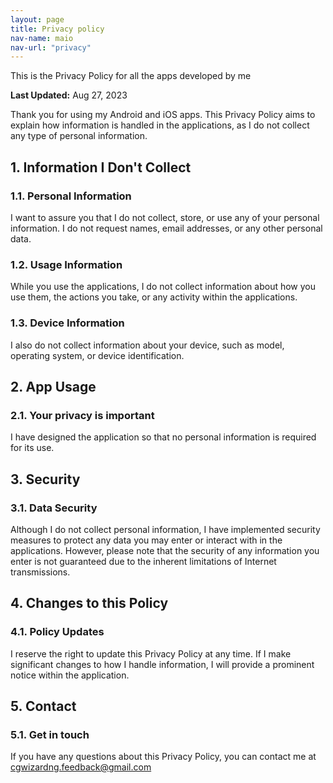 ```yaml
---
layout: page
title: Privacy policy
nav-name: maio
nav-url: "privacy"
---
```


This is the Privacy Policy for all the apps developed by me

**Last Updated:** Aug 27, 2023

Thank you for using my Android and iOS apps. This Privacy Policy aims to explain how information is handled in the applications, as I do not collect any type of personal information.

## 1. Information I Don't Collect

### 1.1. Personal Information
I want to assure you that I do not collect, store, or use any of your personal information. I do not request names, email addresses, or any other personal data.

### 1.2. Usage Information
While you use the applications, I do not collect information about how you use them, the actions you take, or any activity within the applications.

### 1.3. Device Information
I also do not collect information about your device, such as model, operating system, or device identification.

## 2. App Usage

### 2.1. Your privacy is important
I have designed the application so that no personal information is required for its use.

## 3. Security

### 3.1. Data Security
Although I do not collect personal information, I have implemented security measures to protect any data you may enter or interact with in the applications. However, please note that the security of any information you enter is not guaranteed due to the inherent limitations of Internet transmissions.

## 4. Changes to this Policy

### 4.1. Policy Updates
I reserve the right to update this Privacy Policy at any time. If I make significant changes to how I handle information, I will provide a prominent notice within the application.

## 5. Contact

### 5.1. Get in touch
If you have any questions about this Privacy Policy, you can contact me at cgwizardng.feedback@gmail.com
